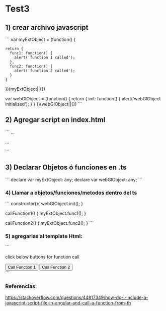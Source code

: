 # Test3

 ## 1) crear archivo javascript
 ´´´
var myExtObject = (function() {

    return {
      func1: function() {
        alert('function 1 called');
      },
      func2: function() {
        alert('function 2 called');
      }
    }

})(myExtObject||{})


var webGlObject = (function() { 
    return { 
      init: function() { 
        alert('webGlObject initialized');
      } 
    } 
})(webGlObject||{})
 ´´´

## 2) Agregar script en index.html
´´´<head>
...
<script src="./src/assets/js/script-prueba.js"></script>
...
</head>
 ´´´

## 3) Declarar Objetos ó funciones en .ts
´´´
declare var myExtObject: any;
declare var webGlObject: any;
´´´
### 4) Llamar a objetos/funciones/metodos dentro del ts
´´´
constructor(){
    webGlObject.init();
}

callFunction1() {
    myExtObject.func1();
}

callFunction2() {
    myExtObject.func2();
}
´´´

### 5) agregarlas al template Html:
´´´
<div>
    <p>click below buttons for function call</p>
    <button (click)="callFunction1()">Call Function 1</button>
    <button (click)="callFunction2()">Call Function 2</button>
</div>
´´´

### Referencias:
https://stackoverflow.com/questions/44817349/how-do-i-include-a-javascript-script-file-in-angular-and-call-a-function-from-th